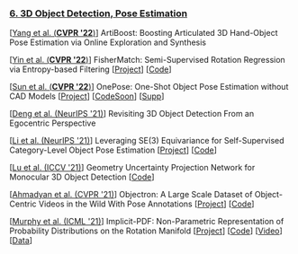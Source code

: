 
### [6. 3D Object Detection, Pose Estimation](#content)
[[Yang et al. (**CVPR '22**)](https://openaccess.thecvf.com/content/CVPR2022/papers/Yang_ArtiBoost_Boosting_Articulated_3D_Hand-Object_Pose_Estimation_via_Online_Exploration_CVPR_2022_paper.pdf)] ArtiBoost: Boosting Articulated 3D Hand-Object Pose Estimation via
Online Exploration and Synthesis

[[Yin et al. (**CVPR '22**)]( https://arxiv.org/pdf/2203.15765.pdf )]  FisherMatch: Semi-Supervised Rotation Regression via Entropy-based Filtering
[[Project]( https://yd-yin.github.io/FisherMatch/ )]
[[Code]( https://github.com/yd-yin/FisherMatch )]

[[Sun et al. (**CVPR '22**)]( https://arxiv.org/pdf/2205.12257.pdf )] OnePose: One-Shot Object Pose Estimation without CAD Models
[[Project]( https://zju3dv.github.io/onepose/ )]
[[CodeSoon]( https://github.com/zju3dv/OnePose)]
[[Supp]( https://zju3dv.github.io/onepose/files/onepose_supp.pdf )]

[[Deng et al. (NeurIPS '21)]( https://arxiv.org/pdf/2112.07787.pdf )] Revisiting 3D Object Detection From an Egocentric Perspective

[[Li et al. (NeurIPS '21)]( https://arxiv.org/abs/2111.00190 )]  Leveraging SE(3) Equivariance for Self-Supervised Category-Level Object Pose Estimation
[[Project]( https://dragonlong.github.io/equi-pose/ )]
[[Code](https://github.com/dragonlong/equi-pose)]

[[Lu et al. (ICCV '21)]( https://openaccess.thecvf.com/content/ICCV2021/papers/Lu_Geometry_Uncertainty_Projection_Network_for_Monocular_3D_Object_Detection_ICCV_2021_paper.pdf )] Geometry Uncertainty Projection Network for Monocular 3D Object Detection
[[Code]( https://github.com/SuperMHP/GUPNet )]

[[Ahmadyan et al. (CVPR '21)]( https://openaccess.thecvf.com/content/CVPR2021/papers/Ahmadyan_Objectron_A_Large_Scale_Dataset_of_Object-Centric_Videos_in_the_CVPR_2021_paper.pdf )] Objectron: A Large Scale Dataset of Object-Centric Videos in the Wild With Pose Annotations
[[Project]( https://github.com/google-research-datasets/Objectron/#tutorials )]
[[Code]( https://github.com/google-research-datasets/Objectron )]

[[Murphy et al. (ICML '21)]( https://arxiv.org/abs/2106.05965 )] Implicit-PDF: Non-Parametric Representation of Probability Distributions on the Rotation Manifold
[[Project]( https://implicit-pdf.github.io/ )]
[[Code]( https://github.com/google-research/google-research/tree/master/implicit_pdf )]
[[Video]( https://youtu.be/Y-MlRRy0xJA )]
[[Data](https://www.tensorflow.org/datasets/catalog/symmetric_solids)]
